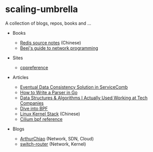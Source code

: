# scaling-umbrella
A collection of blogs, repos, books and ... 

- Books
    - [Redis source notes](http://daoluan.net/redis-source-notes/) (Chinese)
    - [Beej's guide to network programming](http://beej.us/guide/bgnet/)

- Sites

    - [cppreference](https://en.cppreference.com/w/)

- Articles

    - [Eventual Data Consistency Solution in ServiceComb](https://servicecomb.apache.org/docs/distributed_saga_1/)
    - [How to Write a Parser in Go](https://about.sourcegraph.com/go/gophercon-2018-how-to-write-a-parser-in-go/)
    - [Data Structures & Algorithms I Actually Used Working at Tech Companies](https://blog.pragmaticengineer.com/data-structures-and-algorithms-i-actually-used-day-to-day/?utm_source=wanqu.co&utm_campaign=Wanqu+Daily&utm_medium=website)
    - [Dive into BPF](https://qmonnet.github.io/whirl-offload/2016/09/01/dive-into-bpf/)
    - [Linux Kernel Stack](https://www.cnblogs.com/sammyliu/p/5225623.html) (Chinese)
    - [Cilium bpf reference](https://docs.cilium.io/en/stable/bpf/)

- Blogs

    - [ArthurChiao](http://arthurchiao.art/index.html) (Network, SDN, Cloud)
    - [switch-router](https://switch-router.gitee.io/) (Network, Kernel)

